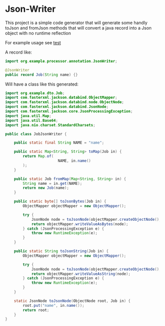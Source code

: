 # Json-Writer

This project is a simple code generator that will generate some handly toJson and fromJson methods that will convert a java record into a Json object with no runtime reflection

For example usage see [test](./dto/src/main/java/org/example/App.java)

A record like:

```java
import org.example.processor.annotation.JsonWriter;

@JsonWriter
public record Job(String name) {}
```

Will have a class like this generated:

```java
import org.example.dto.Job;
import com.fasterxml.jackson.databind.ObjectMapper;
import com.fasterxml.jackson.databind.node.ObjectNode;
import com.fasterxml.jackson.databind.JsonNode;
import com.fasterxml.jackson.core.JsonProcessingException;
import java.util.Map;
import java.util.Base64;
import java.nio.charset.StandardCharsets;

public class JobJsonWriter {

	public static final String NAME = "name";

	public static Map<String, String> toMap(Job in) {
		return Map.of(
						NAME, in.name()
		);
	}

	public static Job fromMap(Map<String, String> in) {
		String name = in.get(NAME);
		return new Job(name);
	}

	public static byte[] toJsonBytes(Job in) {
		ObjectMapper objectMapper = new ObjectMapper();

		try {
			JsonNode node = toJsonNode(objectMapper.createObjectNode(),in);
			return objectMapper.writeValueAsBytes(node);
		} catch (JsonProcessingException e) {
			throw new RuntimeException(e);
		}
	}

	public static String toJsonString(Job in) {
		ObjectMapper objectMapper = new ObjectMapper();

		try {
			JsonNode node = toJsonNode(objectMapper.createObjectNode(),in);
			return objectMapper.writeValueAsString(node);
		} catch (JsonProcessingException e) {
			throw new RuntimeException(e);
		}
	}

	static JsonNode toJsonNode(ObjectNode root, Job in) {
		root.put("name", in.name());
		return root;
	}
}
```
